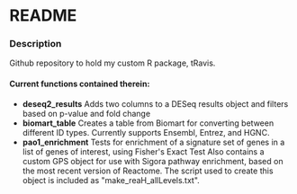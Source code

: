 # README

### Description
Github repository to hold my custom R package, tRavis. 

#### Current functions contained therein:
- **deseq2_results** Adds two columns to a DESeq results object and filters based on p-value and fold change
- **biomart_table** Creates a table from Biomart for converting between different ID types. Currently supports Ensembl, Entrez, and HGNC. 
- **pao1_enrichment** Tests for enrichment of a signature set of genes in a list of genes of interest, using Fisher's Exact Test
Also contains a custom GPS object for use with Sigora pathway enrichment, based on the most recent version of Reactome. 
The script used to create this object is included as "make_reaH_allLevels.txt". 
